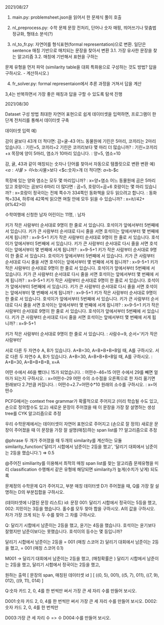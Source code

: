 
2021/08/27

1. main.py: problemsheet.json을 읽어서 한 문제식 풀이 호출
2. nl_preprocess.py: 수학 문제 문장 전처리, 단어나 숫자 매핑, 띄어쓰기나 맞춤법 정규화, 형태소 분석(?)

3. nl_to_fr.py: 자연어를 형식표현(formal representation)으로 변환.
일단은 sentence 매칭 기반으로 매치되는 문장을 찾아서 변환
3.1. 가장 유사한 문장을 찾는 알고리즘
3.2. 매칭에 기반해서 표현을 구하는

문제 유형을 먼저 파악
(similarity table을 대회 특화용으로 구성하는 것도 방법? 답을 구하시오. - 계산하시오.)

4. fr_solver.py: formal representaion에서 추론 과정을 거쳐서 답을 계산

3,4는 반복하면서 가장 좋은 매칭과 답을 구할 수 있도록 탐색 진행



2021/08/30

Dataset 구성 방법
최대한 자연어 표현으로 쉽게 데이터셋을 입력하면, 프로그램이 한 단계 전처리를 통해서 데이터셋 구축

데이터셋 입력 예) 

감이 귤보다 43개 더 적다면: 감=귤-43
어느 동물원에 기린은 5마리, 코끼리는 2마리 있습니다. : 기린=5, 코끼리=2
기린은 코끼리보다 몇 마리 더 많습니까? : 기린=코끼리+x
목장에 양이 5마리, 염소가 10마리 있습니다. : 양=5, 염소=10



감, 귤, 43과 같이 매칭되는 숫자나 단어를 찾아서 자동으로 템플릿으로 변환
변환 예) <$a:사물>이 <$b:사물>보다 <$c:숫자>개 더 적다면: $a=$b-$c

목장에 있는 양와 염소는 모두 몇 마리입니까? : x=양+염소
어느 동물원에 곰은 5마리 있고 호랑이는 곰보다 6마리 더 많다면 : 곰=5, 호랑이=곰+6
호랑이는 몇 마리 있습니까? : x=호랑이
정국이는 전체 쪽수가 334쪽인 동화책을 모두 읽으려고 합니다. : 동화책=334, 
하루에 42쪽씩 읽으면 며칠 안에 모두 읽을 수 있습니까? : x=it//42+(it%42>0)

수학여행에 신청한 남자 어린이는 11명, : 남자

키가 작은 사람부터 순서대로 9명이 한 줄로 서 있습니다. 호석이가 앞에서부터 5번째에 서 있습니다. 키가 큰 사람부터 순서대로 다시 줄을 서면 호석이는 앞에서부터 몇 번째에 서게 됩니까? : x=9-5+1
키가 작은 사람부터 순서대로 9명이 한 줄로 서 있습니다. 호석이가 앞에서부터 5번째에 서 있습니다. 키가 큰 사람부터 순서대로 다시 줄을 서면 호석이는 앞에서부터 몇 번째에 서게 됩니까? : x=9-5+1
키가 작은 사람부터 순서대로 9명이 한 줄로 서 있습니다. 호석이가 앞에서부터 5번째에 서 있습니다. 키가 큰 사람부터 순서대로 다시 줄을 서면 호석이는 앞에서부터 몇 번째에 서게 됩니까? : x=9-5+1
키가 작은 사람부터 순서대로 9명이 한 줄로 서 있습니다. 호석이가 앞에서부터 5번째에 서 있습니다. 키가 큰 사람부터 순서대로 다시 줄을 서면 호석이는 앞에서부터 몇 번째에 서게 됩니까? : x=9-5+1
키가 작은 사람부터 순서대로 9명이 한 줄로 서 있습니다. 호석이가 앞에서부터 5번째에 서 있습니다. 키가 큰 사람부터 순서대로 다시 줄을 서면 호석이는 앞에서부터 몇 번째에 서게 됩니까? : x=9-5+1
키가 작은 사람부터 순서대로 9명이 한 줄로 서 있습니다. 호석이가 앞에서부터 5번째에 서 있습니다. 키가 큰 사람부터 순서대로 다시 줄을 서면 호석이는 앞에서부터 몇 번째에 서게 됩니까? : x=9-5+1
키가 작은 사람부터 순서대로 9명이 한 줄로 서 있습니다. 호석이가 앞에서부터 5번째에 서 있습니다. 키가 큰 사람부터 순서대로 다시 줄을 서면 호석이는 앞에서부터 몇 번째에 서게 됩니까? : x=9-5+1



키가 작은 사람부터 순서대로 9명이 한 줄로 서 있습니다. : 사람수=9, 순서='키가 작은 사람부터'

서로 다른 두 자연수 A, B가 있습니다. A+B=30, A=B+B+B+B일 때, A를 구하시오.
서로 다른 두 자연수 A, B가 있습니다.
A+B=30, A=B+B+B+B일 때, A를 구하시오. : A+B=30, A=B+B+B+B, x=A

어떤 수에서 46을 뺐더니 15가 되었습니다. : 어떤수-46=15
어떤 수에서 29를 빼면 얼마가 되는지 구하시오. : x=어떤수-29
어떤 수의 소수점을 오른쪽으로 한 자리 옮기면 원래보다 2.7만큼 커집니다. : 어떤수+2.7=어떤수*10
원래의 소수를 구하시오. : x=어떤수



PCFG에서는 
context free grammar가 확률적으로 주어지고 (미리 학습될 수도 있고, 손으로 정의할수도 있고)
새로운 문장이 주어졌을 때 이 문장을 가장 잘 설명하는 생성 tree를 CYK 알고리즘으로 추정

우리 수학문제에서는
데이터셋이 자연어 표현으로 주어지고 (손으로 잘 정의)
새로운 문장이 주어졌을 때 이 문장을 가장 잘 설명(매칭)하는 span list를 ?? 알고리즘으로 추정

@phrase 두 개가 주어졌을 때 두개의 similarity를 계산하는 모듈
similarity_function('달리기 시합에서 남준이는 2등을 했고', '달리기 대회에서 남준이는 2등을 했습니다.')
=> 0.5


@주어진 similiarity를 이용해서 최적의 매칭 span list를 찾는 알고리즘
문제유형을 미리 classification 수행해서 같은 유형에 해당되면 similarity가 높게(수치가 낮게) 되도록



문제정의
수학문제 Q가 주어지고, 부분 매칭 데이터셋 D가 주어졌을 때, Q를 가장 잘 설명하는 D의 부분집합을 구하시오.

(데이터셋에 나열된 문장 리스트)
id: 문장
001: 달리기 시합에서 정국이는 5등을 했고, 
002: 지민이는 3등을 했습니다.
홀수를 모두 찾아 합을 구하시오.
A의 값을 구하시오.
차가 가장 크게 되는 두 수를 찾아 그 차를 구하시오.

Q: 달리기 시합에서 남준이는 2등을 했고, 윤기는 4등을 했습니다. 호석이는 윤기보다 잘했지만 남준이보다는 못했습니다. 호석이의 등수는 몇 등입니까?


달리기 시합에서 남준이는 2등을 = 001 (매칭 스코어 2)
달리기 대회에서 남준이는 2등을 했고, = 001 (매칭 스코어 0.1)

M001 -> 달리기 대회에서 남준이는 2등을 했고, (매칭확률은 )
        달리기 시합에서 남준이는 2등을 했고,
        달리기 시합에서 정국이는 2등을 했고,

원하는 출력
[ 문장의 span, 매칭된 데이터셋 id ]
[
  ((0, 5), 001),
  ((5, 7), 011),
  ((7, 9), 012),
  ((9, 11), 014)
]

Q:숫자 카드 2, 0, 4를 한 번씩만 써서 가장 큰 세 자리 수를 만들어 보시오.


D001:숫자 카드 2, 0, 4를 한 번씩만 써서 가장 큰 세 자리 수를 만들어 보시오.
D002:숫자 카드 2, 0, 4를 한 번씩만

D003:가장 큰 세 자리 수 => 수
D004:수를 만들어 보시오.





